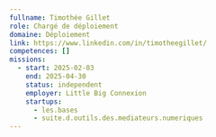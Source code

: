 ```yaml
---
fullname: Timothée Gillet
role: Chargé de déploiement
domaine: Déploiement
link: https://www.linkedin.com/in/timotheegillet/
competences: []
missions:
  - start: 2025-02-03
    end: 2025-04-30
    status: independent
    employer: Little Big Connexion
    startups:
      - les.bases
      - suite.d.outils.des.mediateurs.numeriques
---
```

